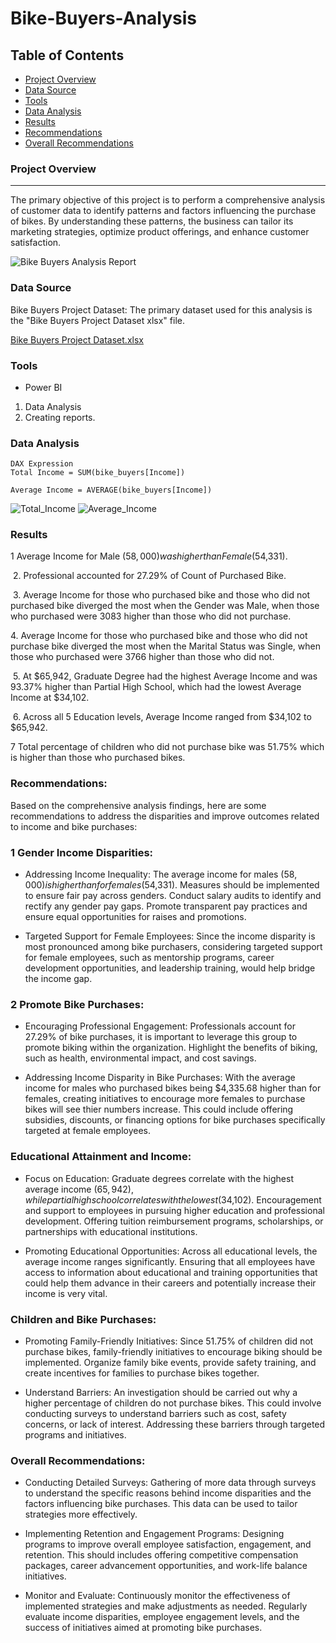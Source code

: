 # Bike-Buyers-Analysis


## Table of Contents

- [Project Overview](#project-overview)
- [Data Source](#data-source)
- [Tools](#tools)
- [Data Analysis](#data-analysis)
- [Results](#results)
- [Recommendations](#recommendations)
- [Overall Recommendations](#overall-recommendations)




### Project Overview
---
The primary objective of this project is to perform a comprehensive analysis of customer data to identify patterns and factors influencing the purchase of bikes. By understanding these patterns, the business can tailor its marketing strategies, optimize product offerings, and enhance customer satisfaction.

![Bike Buyers Analysis Report](https://github.com/CyrilC4/Bike-Buyers-Analysis/assets/163088801/a1c9316e-7561-445b-9084-03a2feeb454d)

### Data Source
Bike Buyers Project Dataset: The primary dataset used for this analysis is the "Bike Buyers Project Dataset xlsx" file.

[Bike Buyers Project Dataset.xlsx](https://github.com/user-attachments/files/15709348/Bike.Buyers.Project.Dataset.xlsx)

### Tools

- Power BI
1. Data Analysis
2. Creating reports.



###  Data Analysis
  ``` 
DAX Expression
 Total Income = SUM(bike_buyers[Income])
  ```
  ```
  Average Income = AVERAGE(bike_buyers[Income])
  ```
![Total_Income](https://github.com/CyrilC4/Bike-Buyers-Analysis/assets/163088801/5f7fc9f4-e7ab-46cd-9138-d9838d7ec403)
![Average_Income](https://github.com/CyrilC4/Bike-Buyers-Analysis/assets/163088801/b0466e0e-754a-45f5-89c1-781a2fec9f1b)



### Results

1 Average Income for Male ($58,000) was higher than Female ($54,331).


﻿﻿
2. ﻿﻿Professional accounted for 27.29% of Count of Purchased Bike.﻿﻿


﻿﻿
3. ﻿﻿A﻿verage Income for those who purchased bike and those who did not purchased bike diverged the most when the Gender was Male, when those who purchased were 3083 higher than those who did not purchase.



4.﻿﻿ Average Income for those who purchased bike and those who did not purchase bike diverged the most when the Marital Status was Single, when those who purchased were 3766 higher than those who did not.


﻿﻿
5. ﻿﻿At $65,942, Graduate Degree had the highest Average Income and was 93.37% higher than Partial High School, which had the lowest Average Income at $34,102.﻿﻿


﻿﻿
6. ﻿﻿Across all 5 Education levels, Average Income ranged from $34,102 to $65,942.﻿﻿



7 Total percentage of children who did not purchase bike was 51.75% which is higher than those who purchased bikes.





### Recommendations:

Based on the comprehensive analysis findings, here are some recommendations to address the disparities and improve outcomes related to income and bike purchases:

### 1 Gender Income Disparities:

- Addressing Income Inequality: The average income for males ($58,000) is higher than for females ($54,331). Measures should be implemented to ensure fair pay across genders. Conduct salary audits to identify and rectify any gender pay gaps. Promote transparent pay practices and ensure equal opportunities for raises and promotions.

 
- Targeted Support for Female Employees: Since the income disparity is most pronounced among bike purchasers, considering targeted support for female employees, such as mentorship programs, career development opportunities, and leadership training, would help bridge the income gap.

### 2 Promote Bike Purchases:

- Encouraging Professional Engagement: Professionals account for 27.29% of bike purchases, it is important to leverage this group to promote biking within the organization. Highlight the benefits of biking, such as health, environmental impact, and cost savings.


- Addressing Income Disparity in Bike Purchases: With the average income for males who purchased bikes being $4,335.68 higher than for females, creating initiatives to encourage more females to purchase bikes will see thier numbers increase. This could include offering subsidies, discounts, or financing options for bike purchases specifically targeted at female employees.

### Educational Attainment and Income:

- Focus on Education: Graduate degrees correlate with the highest average income ($65,942), while partial high school correlates with the lowest ($34,102). Encouragement and support to employees in pursuing higher education and professional development. Offering tuition reimbursement programs, scholarships, or partnerships with educational institutions.

  
- Promoting Educational Opportunities: Across all educational levels, the average income ranges significantly. Ensuring that all employees have access to information about educational and training opportunities that could help them advance in their careers and potentially increase their income is very vital.

### Children and Bike Purchases:

- Promoting Family-Friendly Initiatives: Since 51.75% of children did not purchase bikes, family-friendly initiatives to encourage biking should be implemented. Organize family bike events, provide safety training, and create incentives for families to purchase bikes together.

  
- Understand Barriers: An investigation should be carried out why a higher percentage of children do not purchase bikes. This could involve conducting surveys to understand barriers such as cost, safety concerns, or lack of interest. Addressing these barriers through targeted programs and initiatives.


### Overall Recommendations:

- Conducting Detailed Surveys: Gathering of more data through surveys to understand the specific reasons behind income disparities and the factors influencing bike purchases. This data can be used to tailor strategies more effectively.

  
- Implementing Retention and Engagement Programs: Designing programs to improve overall employee satisfaction, engagement, and retention. This should includes offering competitive compensation packages, career advancement opportunities, and work-life balance initiatives.


- Monitor and Evaluate: Continuously monitor the effectiveness of implemented strategies and make adjustments as needed. Regularly evaluate income disparities, employee engagement levels, and the success of initiatives aimed at promoting bike purchases.





